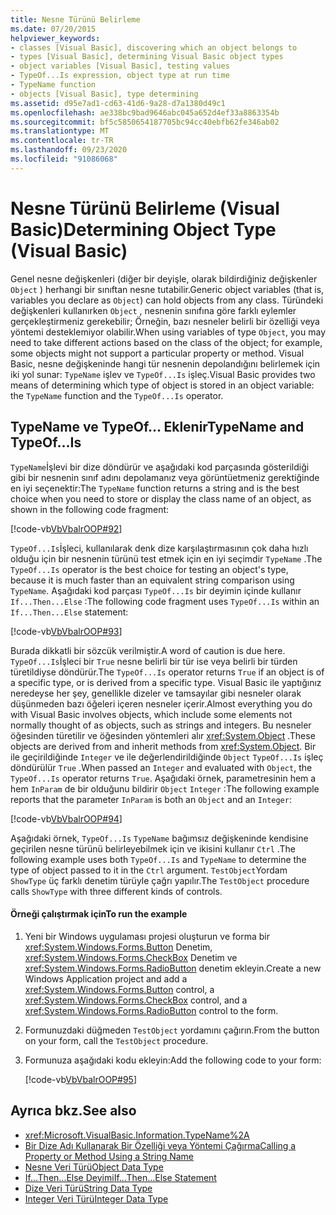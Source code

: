 ```yaml
---
title: Nesne Türünü Belirleme
ms.date: 07/20/2015
helpviewer_keywords:
- classes [Visual Basic], discovering which an object belongs to
- types [Visual Basic], determining Visual Basic object types
- object variables [Visual Basic], testing values
- TypeOf...Is expression, object type at run time
- TypeName function
- objects [Visual Basic], type determining
ms.assetid: d95e7ad1-cd63-41d6-9a28-d7a1380d49c1
ms.openlocfilehash: ae338bc9bad9646abc045a652d4ef33a8863354b
ms.sourcegitcommit: bf5c5850654187705bc94cc40ebfb62fe346ab02
ms.translationtype: MT
ms.contentlocale: tr-TR
ms.lasthandoff: 09/23/2020
ms.locfileid: "91086068"
---
```

# <a name="determining-object-type-visual-basic"></a><span data-ttu-id="071a1-102">Nesne Türünü Belirleme (Visual Basic)</span><span class="sxs-lookup"><span data-stu-id="071a1-102">Determining Object Type (Visual Basic)</span></span>

<span data-ttu-id="071a1-103">Genel nesne değişkenleri (diğer bir deyişle, olarak bildirdiğiniz değişkenler `Object` ) herhangi bir sınıftan nesne tutabilir.</span><span class="sxs-lookup"><span data-stu-id="071a1-103">Generic object variables (that is, variables you declare as `Object`) can hold objects from any class.</span></span> <span data-ttu-id="071a1-104">Türündeki değişkenleri kullanırken `Object` , nesnenin sınıfına göre farklı eylemler gerçekleştirmeniz gerekebilir; Örneğin, bazı nesneler belirli bir özelliği veya yöntemi desteklemiyor olabilir.</span><span class="sxs-lookup"><span data-stu-id="071a1-104">When using variables of type `Object`, you may need to take different actions based on the class of the object; for example, some objects might not support a particular property or method.</span></span> <span data-ttu-id="071a1-105">Visual Basic, nesne değişkeninde hangi tür nesnenin depolandığını belirlemek için iki yol sunar: `TypeName` işlev ve `TypeOf...Is` işleç.</span><span class="sxs-lookup"><span data-stu-id="071a1-105">Visual Basic provides two means of determining which type of object is stored in an object variable: the `TypeName` function and the `TypeOf...Is` operator.</span></span>  
  
## <a name="typename-and-typeofis"></a><span data-ttu-id="071a1-106">TypeName ve TypeOf... Eklenir</span><span class="sxs-lookup"><span data-stu-id="071a1-106">TypeName and TypeOf…Is</span></span>  

 <span data-ttu-id="071a1-107">`TypeName`İşlevi bir dize döndürür ve aşağıdaki kod parçasında gösterildiği gibi bir nesnenin sınıf adını depolamanız veya görüntüetmeniz gerektiğinde en iyi seçenektir:</span><span class="sxs-lookup"><span data-stu-id="071a1-107">The `TypeName` function returns a string and is the best choice when you need to store or display the class name of an object, as shown in the following code fragment:</span></span>  
  
 [!code-vb[VbVbalrOOP#92](~/samples/snippets/visualbasic/VS_Snippets_VBCSharp/VbVbalrOOP/VB/OOP.vb#92)]  
  
 <span data-ttu-id="071a1-108">`TypeOf...Is`İşleci, kullanılarak denk dize karşılaştırmasının çok daha hızlı olduğu için bir nesnenin türünü test etmek için en iyi seçimdir `TypeName` .</span><span class="sxs-lookup"><span data-stu-id="071a1-108">The `TypeOf...Is` operator is the best choice for testing an object's type, because it is much faster than an equivalent string comparison using `TypeName`.</span></span> <span data-ttu-id="071a1-109">Aşağıdaki kod parçası `TypeOf...Is` bir deyimin içinde kullanır `If...Then...Else` :</span><span class="sxs-lookup"><span data-stu-id="071a1-109">The following code fragment uses `TypeOf...Is` within an `If...Then...Else` statement:</span></span>  
  
 [!code-vb[VbVbalrOOP#93](~/samples/snippets/visualbasic/VS_Snippets_VBCSharp/VbVbalrOOP/VB/OOP.vb#93)]  
  
 <span data-ttu-id="071a1-110">Burada dikkatli bir sözcük verilmiştir.</span><span class="sxs-lookup"><span data-stu-id="071a1-110">A word of caution is due here.</span></span> <span data-ttu-id="071a1-111">`TypeOf...Is`İşleci bir `True` nesne belirli bir tür ise veya belirli bir türden türetildiyse döndürür.</span><span class="sxs-lookup"><span data-stu-id="071a1-111">The `TypeOf...Is` operator returns `True` if an object is of a specific type, or is derived from a specific type.</span></span> <span data-ttu-id="071a1-112">Visual Basic ile yaptığınız neredeyse her şey, genellikle dizeler ve tamsayılar gibi nesneler olarak düşünmeden bazı öğeleri içeren nesneler içerir.</span><span class="sxs-lookup"><span data-stu-id="071a1-112">Almost everything you do with Visual Basic involves objects, which include some elements not normally thought of as objects, such as strings and integers.</span></span> <span data-ttu-id="071a1-113">Bu nesneler öğesinden türetilir ve öğesinden yöntemleri alır <xref:System.Object> .</span><span class="sxs-lookup"><span data-stu-id="071a1-113">These objects are derived from and inherit methods from <xref:System.Object>.</span></span> <span data-ttu-id="071a1-114">Bir ile geçirildiğinde `Integer` ve ile değerlendirildiğinde `Object` `TypeOf...Is` işleç döndürülür `True` .</span><span class="sxs-lookup"><span data-stu-id="071a1-114">When passed an `Integer` and evaluated with `Object`, the `TypeOf...Is` operator returns `True`.</span></span> <span data-ttu-id="071a1-115">Aşağıdaki örnek, parametresinin hem a hem `InParam` de bir olduğunu bildirir `Object` `Integer` :</span><span class="sxs-lookup"><span data-stu-id="071a1-115">The following example reports that the parameter `InParam` is both an `Object` and an `Integer`:</span></span>  
  
 [!code-vb[VbVbalrOOP#94](~/samples/snippets/visualbasic/VS_Snippets_VBCSharp/VbVbalrOOP/VB/OOP.vb#94)]  
  
 <span data-ttu-id="071a1-116">Aşağıdaki örnek, `TypeOf...Is` `TypeName` bağımsız değişkeninde kendisine geçirilen nesne türünü belirleyebilmek için ve ikisini kullanır `Ctrl` .</span><span class="sxs-lookup"><span data-stu-id="071a1-116">The following example uses both `TypeOf...Is` and `TypeName` to determine the type of object passed to it in the `Ctrl` argument.</span></span> <span data-ttu-id="071a1-117">`TestObject`Yordam `ShowType` üç farklı denetim türüyle çağrı yapılır.</span><span class="sxs-lookup"><span data-stu-id="071a1-117">The `TestObject` procedure calls `ShowType` with three different kinds of controls.</span></span>  
  
#### <a name="to-run-the-example"></a><span data-ttu-id="071a1-118">Örneği çalıştırmak için</span><span class="sxs-lookup"><span data-stu-id="071a1-118">To run the example</span></span>  
  
1. <span data-ttu-id="071a1-119">Yeni bir Windows uygulaması projesi oluşturun ve forma bir <xref:System.Windows.Forms.Button> Denetim, <xref:System.Windows.Forms.CheckBox> Denetim ve <xref:System.Windows.Forms.RadioButton> denetim ekleyin.</span><span class="sxs-lookup"><span data-stu-id="071a1-119">Create a new Windows Application project and add a <xref:System.Windows.Forms.Button> control, a <xref:System.Windows.Forms.CheckBox> control, and a <xref:System.Windows.Forms.RadioButton> control to the form.</span></span>  
  
2. <span data-ttu-id="071a1-120">Formunuzdaki düğmeden `TestObject` yordamını çağırın.</span><span class="sxs-lookup"><span data-stu-id="071a1-120">From the button on your form, call the `TestObject` procedure.</span></span>  
  
3. <span data-ttu-id="071a1-121">Formunuza aşağıdaki kodu ekleyin:</span><span class="sxs-lookup"><span data-stu-id="071a1-121">Add the following code to your form:</span></span>  
  
     [!code-vb[VbVbalrOOP#95](~/samples/snippets/visualbasic/VS_Snippets_VBCSharp/VbVbalrOOP/VB/OOP.vb#95)]  
  
## <a name="see-also"></a><span data-ttu-id="071a1-122">Ayrıca bkz.</span><span class="sxs-lookup"><span data-stu-id="071a1-122">See also</span></span>

- <xref:Microsoft.VisualBasic.Information.TypeName%2A>
- [<span data-ttu-id="071a1-123">Bir Dize Adı Kullanarak Bir Özelliği veya Yöntemi Çağırma</span><span class="sxs-lookup"><span data-stu-id="071a1-123">Calling a Property or Method Using a String Name</span></span>](calling-a-property-or-method-using-a-string-name.md)
- [<span data-ttu-id="071a1-124">Nesne Veri Türü</span><span class="sxs-lookup"><span data-stu-id="071a1-124">Object Data Type</span></span>](../../../language-reference/data-types/object-data-type.md)
- [<span data-ttu-id="071a1-125">If...Then...Else Deyimi</span><span class="sxs-lookup"><span data-stu-id="071a1-125">If...Then...Else Statement</span></span>](../../../language-reference/statements/if-then-else-statement.md)
- [<span data-ttu-id="071a1-126">Dize Veri Türü</span><span class="sxs-lookup"><span data-stu-id="071a1-126">String Data Type</span></span>](../../../language-reference/data-types/string-data-type.md)
- [<span data-ttu-id="071a1-127">Integer Veri Türü</span><span class="sxs-lookup"><span data-stu-id="071a1-127">Integer Data Type</span></span>](../../../language-reference/data-types/integer-data-type.md)
